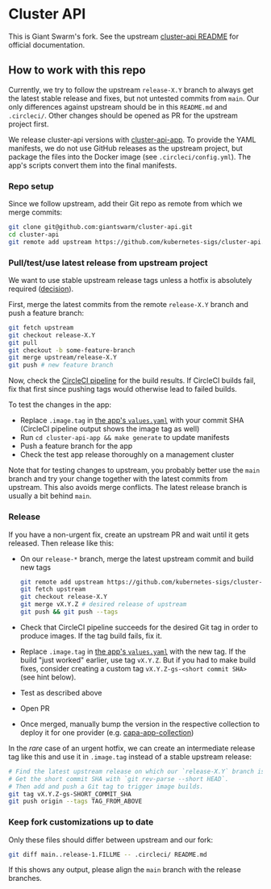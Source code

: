 # Cluster API

This is Giant Swarm's fork. See the upstream [cluster-api README](https://github.com/kubernetes-sigs/cluster-api/blob/main/README.md) for official documentation.

## How to work with this repo

Currently, we try to follow the upstream `release-X.Y` branch to always get the latest stable release and fixes, but not untested commits from `main`. Our only differences against upstream should be in this `README.md` and `.circleci/`. Other changes should be opened as PR for the upstream project first.

We release cluster-api versions with [cluster-api-app](https://github.com/giantswarm/cluster-api-app/). To provide the YAML manifests, we do not use GitHub releases as the upstream project, but package the files into the Docker image (see `.circleci/config.yml`). The app's scripts convert them into the final manifests.

### Repo setup

Since we follow upstream, add their Git repo as remote from which we merge commits:

```sh
git clone git@github.com:giantswarm/cluster-api.git
cd cluster-api
git remote add upstream https://github.com/kubernetes-sigs/cluster-api.git
```

### Pull/test/use latest release from upstream project

We want to use stable upstream release tags unless a hotfix is absolutely required ([decision](https://intranet.giantswarm.io/docs/product/pdr/010_fork_management/)).

First, merge the latest commits from the remote `release-X.Y` branch and push a feature branch:

```sh
git fetch upstream
git checkout release-X.Y
git pull
git checkout -b some-feature-branch
git merge upstream/release-X.Y
git push # new feature branch
```

Now, check the [CircleCI pipeline](https://app.circleci.com/pipelines/github/giantswarm/cluster-api) for the build results. If CircleCI builds fail, fix that first since pushing tags would otherwise lead to failed builds.

To test the changes in the app:

- Replace `.image.tag` in [the app's `values.yaml`](https://github.com/giantswarm/cluster-api-app/blob/master/helm/cluster-api/values.yaml) with your commit SHA (CircleCI pipeline output shows the image tag as well)
- Run `cd cluster-api-app && make generate` to update manifests
- Push a feature branch for the app
- Check the test app release thoroughly on a management cluster

Note that for testing changes to upstream, you probably better use the `main` branch and try your change together with the latest commits from upstream. This also avoids merge conflicts. The latest release branch is usually a bit behind `main`.

### Release

If you have a non-urgent fix, create an upstream PR and wait until it gets released. Then release like this:

- On our `release-*` branch, merge the latest upstream commit and build new tags

  ```sh
  git remote add upstream https://github.com/kubernetes-sigs/cluster-api.git
  git fetch upstream
  git checkout release-X.Y
  git merge vX.Y.Z # desired release of upstream
  git push && git push --tags
  ```

- Check that CircleCI pipeline succeeds for the desired Git tag in order to produce images. If the tag build fails, fix it.
- Replace `.image.tag` in [the app's `values.yaml`](https://github.com/giantswarm/cluster-api-app/blob/master/helm/cluster-api/values.yaml) with the new tag. If the build "just worked" earlier, use tag `vX.Y.Z`. But if you had to make build fixes, consider creating a custom tag `vX.Y.Z-gs-<short commit SHA>` (see hint below).
- Test as described above
- Open PR
- Once merged, manually bump the version in the respective collection to deploy it for one provider (e.g. [capa-app-collection](https://github.com/giantswarm/capa-app-collection/))

In the _rare_ case of an urgent hotfix, we can create an intermediate release tag like this and use it in `.image.tag` instead of a stable upstream release:

```sh
# Find the latest upstream release on which our `release-X.Y` branch is based.
# Get the short commit SHA with `git rev-parse --short HEAD`.
# Then add and push a Git tag to trigger image builds.
git tag vX.Y.Z-gs-SHORT_COMMIT_SHA
git push origin --tags TAG_FROM_ABOVE
```

### Keep fork customizations up to date

Only these files should differ between upstream and our fork:

```sh
git diff main..release-1.FILLME -- .circleci/ README.md
```

If this shows any output, please align the `main` branch with the release branches.
